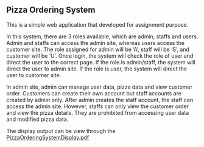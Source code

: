 ## Pizza Ordering System

This is a simple web application that developed for assignment purpose. 

In this system, there are 3 roles available, which are admin, staffs and users. Admin and staffs can access the admin site, whereas users access the customer site. The role assigned for admin will be ‘A’, staff will be ‘S’, and customer will be ‘U’. Once login, the system will check the role of user and direct the user to the correct page. If the role is admin/staff, the system will direct the user to admin site. If the role is user, the system will direct the user to customer site.

In admin site, admin can manage user data, pizza data and view customer order. Customers can create their own account but staff accounts are created by admin only. After admin creates the staff account, the staff can access the admin site. However, staffs can only view the customer order and view the pizza details. They are prohibited from accessing user data and modified pizza data.

The display output can be view through the [PizzaOrderingSystemDisplay.pdf](/PizzaOrderingSystemDisplay.pdf)
